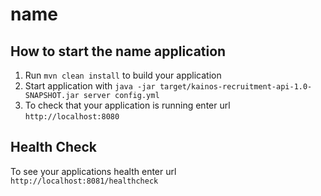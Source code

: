 # name

How to start the name application
---

1. Run `mvn clean install` to build your application
1. Start application with `java -jar target/kainos-recruitment-api-1.0-SNAPSHOT.jar server config.yml`
1. To check that your application is running enter url `http://localhost:8080`

Health Check
---

To see your applications health enter url `http://localhost:8081/healthcheck`

